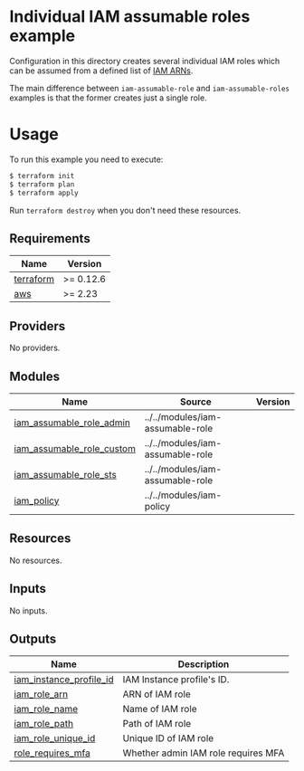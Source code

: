 # Individual IAM assumable roles example

Configuration in this directory creates several individual IAM roles which can be assumed from a defined list of [IAM ARNs](https://docs.aws.amazon.com/IAM/latest/UserGuide/reference_identifiers.html#identifiers-arns).

The main difference between `iam-assumable-role` and `iam-assumable-roles` examples is that the former creates just a single role.

# Usage

To run this example you need to execute:

```bash
$ terraform init
$ terraform plan
$ terraform apply
```

Run `terraform destroy` when you don't need these resources.

<!-- BEGINNING OF PRE-COMMIT-TERRAFORM DOCS HOOK -->
## Requirements

| Name | Version |
|------|---------|
| <a name="requirement_terraform"></a> [terraform](#requirement\_terraform) | >= 0.12.6 |
| <a name="requirement_aws"></a> [aws](#requirement\_aws) | >= 2.23 |

## Providers

No providers.

## Modules

| Name | Source | Version |
|------|--------|---------|
| <a name="module_iam_assumable_role_admin"></a> [iam\_assumable\_role\_admin](#module\_iam\_assumable\_role\_admin) | ../../modules/iam-assumable-role |  |
| <a name="module_iam_assumable_role_custom"></a> [iam\_assumable\_role\_custom](#module\_iam\_assumable\_role\_custom) | ../../modules/iam-assumable-role |  |
| <a name="module_iam_assumable_role_sts"></a> [iam\_assumable\_role\_sts](#module\_iam\_assumable\_role\_sts) | ../../modules/iam-assumable-role |  |
| <a name="module_iam_policy"></a> [iam\_policy](#module\_iam\_policy) | ../../modules/iam-policy |  |

## Resources

No resources.

## Inputs

No inputs.

## Outputs

| Name | Description |
|------|-------------|
| <a name="output_iam_instance_profile_id"></a> [iam\_instance\_profile\_id](#output\_iam\_instance\_profile\_id) | IAM Instance profile's ID. |
| <a name="output_iam_role_arn"></a> [iam\_role\_arn](#output\_iam\_role\_arn) | ARN of IAM role |
| <a name="output_iam_role_name"></a> [iam\_role\_name](#output\_iam\_role\_name) | Name of IAM role |
| <a name="output_iam_role_path"></a> [iam\_role\_path](#output\_iam\_role\_path) | Path of IAM role |
| <a name="output_iam_role_unique_id"></a> [iam\_role\_unique\_id](#output\_iam\_role\_unique\_id) | Unique ID of IAM role |
| <a name="output_role_requires_mfa"></a> [role\_requires\_mfa](#output\_role\_requires\_mfa) | Whether admin IAM role requires MFA |
<!-- END OF PRE-COMMIT-TERRAFORM DOCS HOOK -->
